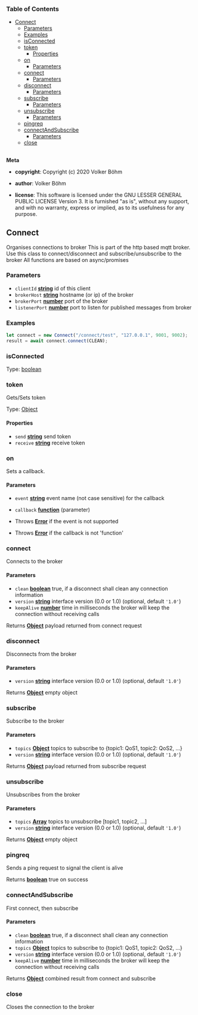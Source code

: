 <!-- Generated by documentation.js. Update this documentation by updating the source code. -->

### Table of Contents

-   [Connect][1]
    -   [Parameters][2]
    -   [Examples][3]
    -   [isConnected][4]
    -   [token][5]
        -   [Properties][6]
    -   [on][7]
        -   [Parameters][8]
    -   [connect][9]
        -   [Parameters][10]
    -   [disconnect][11]
        -   [Parameters][12]
    -   [subscribe][13]
        -   [Parameters][14]
    -   [unsubscribe][15]
        -   [Parameters][16]
    -   [pingreq][17]
    -   [connectAndSubscribe][18]
        -   [Parameters][19]
    -   [close][20]

## 

**Meta**

-   **copyright**: Copyright (c) 2020 Volker Böhm

-   **author**: Volker Böhm
-   **license**: This software is licensed under the GNU LESSER GENERAL PUBLIC LICENSE Version 3. It is furnished
    "as is", without any support, and with no warranty, express or implied, as to its usefulness for
    any purpose.

## Connect

Organises connections to broker
This is part of the http based mqtt broker. Use this class to connect/disconnect and subscribe/unsubscribe to the broker
All functions are based on async/promises

### Parameters

-   `clientId` **[string][21]** id of this client
-   `brokerHost` **[string][21]** hostname (or ip) of the broker
-   `brokerPort` **[number][22]** port of the broker
-   `listenerPort` **[number][22]** port to listen for published messages from broker

### Examples

```javascript
let connect = new Connect("/connect/test", "127.0.0.1", 9001, 9002);
result = await connect.connect(CLEAN);
```

### isConnected

Type: [boolean][23]

### token

Gets/Sets token

Type: [Object][24]

#### Properties

-   `send` **[string][21]** send token
-   `receive` **[string][21]** receive token

### on

Sets a callback.

#### Parameters

-   `event` **[string][21]** event name (not case sensitive) for the callback
-   `callback` **[function][25]** (parameter)


-   Throws **[Error][26]** if the event is not supported
-   Throws **[Error][26]** if the callback is not 'function'

### connect

Connects to the broker

#### Parameters

-   `clean` **[boolean][23]** true, if a disconnect shall clean any connection information
-   `version` **[string][21]** interface version (0.0 or 1.0) (optional, default `'1.0'`)
-   `keepAlive` **[number][22]** time in milliseconds the broker will keep the connection without receiving calls

Returns **[Object][24]** payload returned from connect request

### disconnect

Disconnects from the broker

#### Parameters

-   `version` **[string][21]** interface version (0.0 or 1.0) (optional, default `'1.0'`)

Returns **[Object][24]** empty object

### subscribe

Subscribe to the broker

#### Parameters

-   `topics` **[Object][24]** topics to subscribe to {topic1: QoS1, topic2: QoS2, ...}
-   `version` **[string][21]** interface version (0.0 or 1.0) (optional, default `'1.0'`)

Returns **[Object][24]** payload returned from subscribe request

### unsubscribe

Unsubscribes from the broker

#### Parameters

-   `topics` **[Array][27]** topics to unsubscribe [topic1, topic2, ...]
-   `version` **[string][21]** interface version (0.0 or 1.0) (optional, default `'1.0'`)

Returns **[Object][24]** empty object

### pingreq

Sends a ping request to signal the client is alive

Returns **[boolean][23]** true on success

### connectAndSubscribe

First connect, then subscribe

#### Parameters

-   `clean` **[boolean][23]** true, if a disconnect shall clean any connection information
-   `topics` **[Object][24]** topics to subscribe to {topic1: QoS1, topic2: QoS2, ...}
-   `version` **[string][21]** interface version (0.0 or 1.0) (optional, default `'1.0'`)
-   `keepAlive` **[number][22]** time in milliseconds the broker will keep the connection without receiving calls

Returns **[Object][24]** combined result from connect and subscribe

### close

Closes the connection to the broker

[1]: #connect

[2]: #parameters

[3]: #examples

[4]: #isconnected

[5]: #token

[6]: #properties

[7]: #on

[8]: #parameters-1

[9]: #connect-1

[10]: #parameters-2

[11]: #disconnect

[12]: #parameters-3

[13]: #subscribe

[14]: #parameters-4

[15]: #unsubscribe

[16]: #parameters-5

[17]: #pingreq

[18]: #connectandsubscribe

[19]: #parameters-6

[20]: #close

[21]: https://developer.mozilla.org/docs/Web/JavaScript/Reference/Global_Objects/String

[22]: https://developer.mozilla.org/docs/Web/JavaScript/Reference/Global_Objects/Number

[23]: https://developer.mozilla.org/docs/Web/JavaScript/Reference/Global_Objects/Boolean

[24]: https://developer.mozilla.org/docs/Web/JavaScript/Reference/Global_Objects/Object

[25]: https://developer.mozilla.org/docs/Web/JavaScript/Reference/Statements/function

[26]: https://developer.mozilla.org/docs/Web/JavaScript/Reference/Global_Objects/Error

[27]: https://developer.mozilla.org/docs/Web/JavaScript/Reference/Global_Objects/Array
